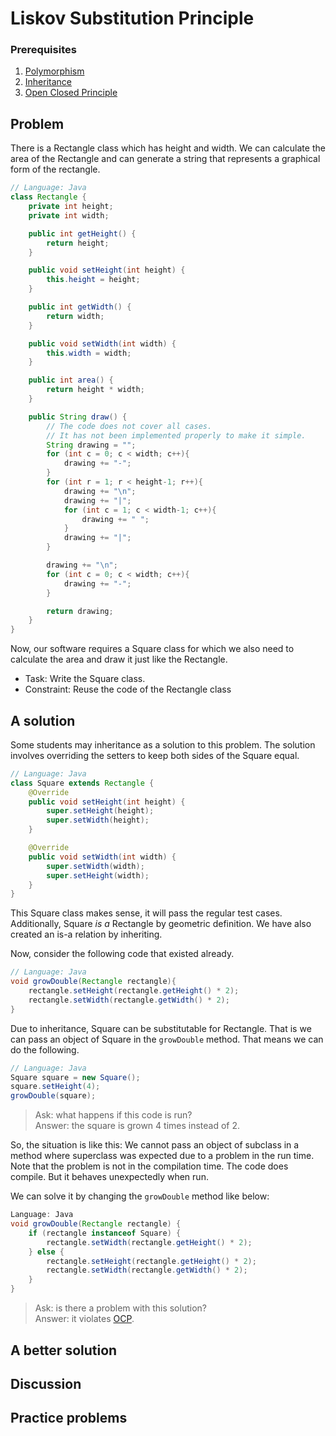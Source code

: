 # Liskov Substitution Principle
### Prerequisites
1. [Polymorphism](polymorphism)
2. [Inheritance](inheritance)
3. [Open Closed Principle](ocp)

## Problem
There is a Rectangle class which has height and width.
We can calculate the area of the Rectangle and can generate a string that represents a graphical form of the rectangle. 

```Java
// Language: Java
class Rectangle {
    private int height;
    private int width;

    public int getHeight() {
        return height;
    }

    public void setHeight(int height) {
        this.height = height;
    }

    public int getWidth() {
        return width;
    }

    public void setWidth(int width) {
        this.width = width;
    }

    public int area() {
        return height * width;
    }

    public String draw() {
        // The code does not cover all cases.
        // It has not been implemented properly to make it simple.
        String drawing = "";
        for (int c = 0; c < width; c++){
            drawing += "-";
        }
        for (int r = 1; r < height-1; r++){
            drawing += "\n";
            drawing += "|";
            for (int c = 1; c < width-1; c++){
                drawing += " ";
            }
            drawing += "|";
        }

        drawing += "\n";
        for (int c = 0; c < width; c++){
            drawing += "-";
        }

        return drawing;
    }
}
```

Now, our software requires a Square class for which we also need to calculate the area and draw it just like the Rectangle.  

* Task: Write the Square class.
* Constraint: Reuse the code of the Rectangle class

## A solution
Some students may inheritance as a solution to this problem.
The solution involves overriding the setters to keep both sides of the Square equal.

```Java
// Language: Java
class Square extends Rectangle {
    @Override
    public void setHeight(int height) {
        super.setHeight(height);
        super.setWidth(height);
    }

    @Override
    public void setWidth(int width) {
        super.setWidth(width);
        super.setHeight(width);
    }
}
```

This Square class makes sense, it will pass the regular test cases.
Additionally, Square _is a_ Rectangle by geometric definition.
We have also created an is-a relation by inheriting.

Now, consider the following code that existed already.

```java
// Language: Java
void growDouble(Rectangle rectangle){
    rectangle.setHeight(rectangle.getHeight() * 2);
    rectangle.setWidth(rectangle.getWidth() * 2);
}
```

Due to inheritance, Square can be substitutable for Rectangle.
That is we can pass an object of Square in the `growDouble` method.
That means we can do the following.
```java
// Language: Java
Square square = new Square();
square.setHeight(4);
growDouble(square);
```
> Ask: what happens if this code is run?  
> Answer: the square is grown 4 times instead of 2.

So, the situation is like this: We cannot pass an object of subclass in a method where superclass was expected due to a problem in the run time.
Note that the problem is not in the compilation time.
The code does compile.
But it behaves unexpectedly when run.

We can solve it by changing the `growDouble` method like below:
```Java
Language: Java
void growDouble(Rectangle rectangle) {
    if (rectangle instanceof Square) {
        rectangle.setWidth(rectangle.getHeight() * 2);
    } else {
        rectangle.setHeight(rectangle.getHeight() * 2);
        rectangle.setWidth(rectangle.getWidth() * 2);
    }
}
```
> Ask: is there a problem with this solution?  
> Answer: it violates [OCP](ocp).

## A better solution
## Discussion
## Practice problems